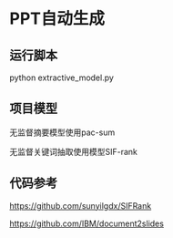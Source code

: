 # PPT自动生成
## 运行脚本
python extractive_model.py
## 项目模型
无监督摘要模型使用pac-sum

无监督关键词抽取使用模型SIF-rank
## 代码参考
https://github.com/sunyilgdx/SIFRank

https://github.com/IBM/document2slides
